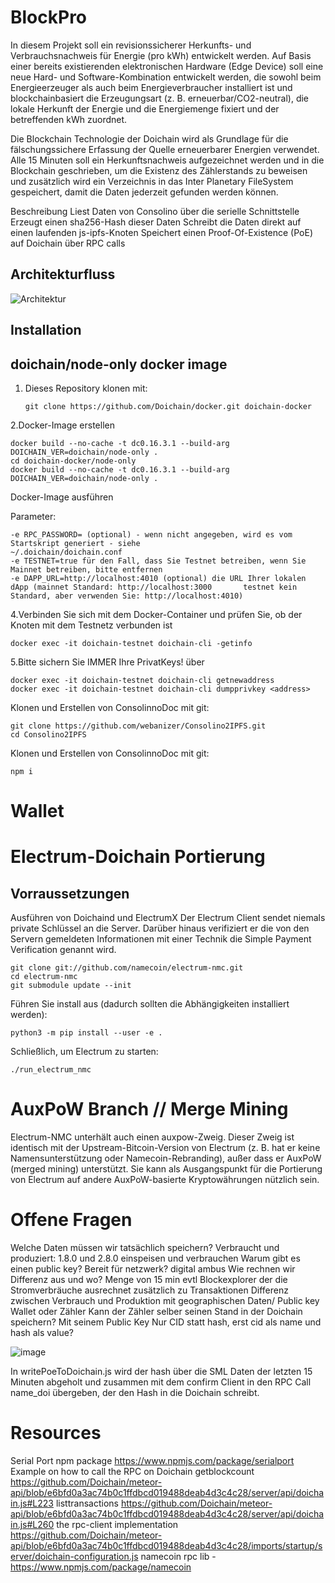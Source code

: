 # BlockPro

In diesem Projekt soll ein revisionssicherer Herkunfts- und Verbrauchsnachweis für Energie (pro 
kWh) entwickelt werden. Auf Basis einer bereits existierenden elektronischen Hardware (Edge 
Device) soll eine neue Hard- und Software-Kombination entwickelt werden, die
sowohl beim Energieerzeuger als auch beim Energieverbraucher installiert ist und 
blockchainbasiert die Erzeugungsart (z. B. erneuerbar/CO2-neutral), die lokale Herkunft der 
Energie und die Energiemenge fixiert und der betreffenden kWh zuordnet.  

Die Blockchain Technologie der Doichain wird als Grundlage für die fälschungssichere Erfassung der Quelle erneuerbarer Energien verwendet. Alle 15 Minuten soll ein Herkunftsnachweis aufgezeichnet werden und in die Blockchain geschrieben, um die Existenz des Zählerstands zu beweisen und zusätzlich wird ein Verzeichnis in das Inter Planetary FileSystem gespeichert, damit die Daten jederzeit gefunden werden können.

Beschreibung
Liest Daten von Consolino über die serielle Schnittstelle
Erzeugt einen sha256-Hash dieser Daten
Schreibt die Daten direkt auf einen laufenden js-ipfs-Knoten
Speichert einen Proof-Of-Existence (PoE) auf Doichain über RPC calls


## Architekturfluss

![Architektur](https://user-images.githubusercontent.com/68154263/124475865-80c88f00-dda2-11eb-96ba-b6e54b4c6a83.PNG)


## Installation

## doichain/node-only docker image

1. Dieses Repository klonen mit: 

       git clone https://github.com/Doichain/docker.git doichain-docker


2.Docker-Image erstellen 

    
    docker build --no-cache -t dc0.16.3.1 --build-arg DOICHAIN_VER=doichain/node-only .
    cd doichain-docker/node-only
    docker build --no-cache -t dc0.16.3.1 --build-arg DOICHAIN_VER=doichain/node-only .


Docker-Image ausführen

Parameter:

    -e RPC_PASSWORD= (optional) - wenn nicht angegeben, wird es vom Startskript generiert - siehe
    ~/.doichain/doichain.conf
    -e TESTNET=true für den Fall, dass Sie Testnet betreiben, wenn Sie Mainnet betreiben, bitte entfernen
    -e DAPP_URL=http://localhost:4010 (optional) die URL Ihrer lokalen dApp (mainnet Standard: http://localhost:3000       testnet kein Standard, aber verwenden Sie: http://localhost:4010)



4.Verbinden Sie sich mit dem Docker-Container und prüfen Sie, ob der Knoten mit dem Testnetz verbunden ist


    docker exec -it doichain-testnet doichain-cli -getinfo
    

5.Bitte sichern Sie IMMER Ihre PrivatKeys! über

    docker exec -it doichain-testnet doichain-cli getnewaddress
    docker exec -it doichain-testnet doichain-cli dumpprivkey <address>


Klonen und Erstellen von ConsolinnoDoc mit git:

    git clone https://github.com/webanizer/Consolino2IPFS.git
    cd Consolino2IPFS
    
Klonen und Erstellen von ConsolinnoDoc mit git:

    npm i

# Wallet

# Electrum-Doichain Portierung
   
## Vorraussetzungen
Ausführen von Doichaind und ElectrumX
Der Electrum Client sendet niemals private Schlüssel an die Server. Darüber hinaus verifiziert er die von den Servern gemeldeten Informationen mit einer Technik die Simple Payment Verification genannt wird.


    git clone git://github.com/namecoin/electrum-nmc.git
    cd electrum-nmc
    git submodule update --init
      
Führen Sie install aus (dadurch sollten die Abhängigkeiten installiert werden):
    
    python3 -m pip install --user -e .

    

Schließlich, um Electrum zu starten:  
    
    ./run_electrum_nmc


        

    
# AuxPoW Branch  // Merge Mining

Electrum-NMC unterhält auch einen auxpow-Zweig. Dieser Zweig ist identisch mit der Upstream-Bitcoin-Version von Electrum (z. B. hat er keine Namensunterstützung oder Namecoin-Rebranding), außer dass er AuxPoW (merged mining) unterstützt. Sie kann als Ausgangspunkt für die Portierung von Electrum auf andere AuxPoW-basierte Kryptowährungen nützlich sein.

    
# Offene Fragen
Welche Daten müssen wir tatsächlich speichern? Verbraucht und produziert: 1.8.0 und 2.8.0 einspeisen und verbrauchen
Warum gibt es einen public key? Bereit für netzwerk? digital ambus
Wie rechnen wir Differenz aus und wo? Menge von 15 min evtl Blockexplorer der die Stromverbräuche ausrechnet zusätzlich zu Transaktionen Differenz zwischen Verbrauch und Produktion mit geographischen Daten/ Public key Wallet oder Zähler
Kann der Zähler selber seinen Stand in der Doichain speichern? Mit seinem Public Key
Nur CID statt hash, erst cid als name und hash als value?


![image](https://user-images.githubusercontent.com/68154263/124521436-c2335b80-ddef-11eb-9b9c-c8f9a9d1f11c.png)



In writePoeToDoichain.js wird der hash über die SML Daten der letzten 15 Minuten abgeholt und zusammen mit dem confirm Client in den RPC Call name_doi übergeben, der den Hash in die Doichain schreibt.






# Resources

Serial Port npm package https://www.npmjs.com/package/serialport
Example on how to call the RPC on Doichain
getblockcount https://github.com/Doichain/meteor-api/blob/e6bfd0a3ac74b0c1ffdbcd019488deab4d3c4c28/server/api/doichain.js#L223
listtransactions https://github.com/Doichain/meteor-api/blob/e6bfd0a3ac74b0c1ffdbcd019488deab4d3c4c28/server/api/doichain.js#L260
the rpc-client implementation https://github.com/Doichain/meteor-api/blob/e6bfd0a3ac74b0c1ffdbcd019488deab4d3c4c28/imports/startup/server/doichain-configuration.js
namecoin rpc lib - https://www.npmjs.com/package/namecoin
   












